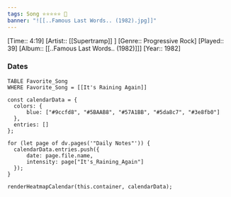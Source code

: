 ```yaml
---
tags: Song ⭐⭐⭐⭐⭐ 💛
banner: "![[..Famous Last Words.. (1982).jpg]]"
---
```

[Time:: 4:19]
[Artist:: [[Supertramp]] ]
[Genre:: Progressive Rock]
[Played:: 39]
[Album:: [[..Famous Last Words.. (1982)]]]
[Year:: 1982]
### Dates
````dataview
TABLE Favorite_Song
WHERE Favorite_Song = [[It's Raining Again]]
````

  ```dataviewjs
const calendarData = { 
	colors: { 
		blue: ["#9ccfd8", "#5BAAB8", "#57A1BB", "#5da8c7", "#3e8fb0"] 
	}, 
	entries: [] 
}; 

for (let page of dv.pages('"Daily Notes"')) { 
	calendarData.entries.push({ 
		date: page.file.name, 
		intensity: page["It's_Raining_Again"]
	}); 
} 

renderHeatmapCalendar(this.container, calendarData);
```

